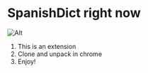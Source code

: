 # SpanishDict right now 
![Alt](https://media3.giphy.com/media/32mC2kXYWCsg0/giphy.gif?cid=ecf05e47blym07p9ik4j6u7zg06fjk4ysszoh96rqu4qrwg0&rid=giphy.gif)

1. This is an extension
2. Clone and unpack in chrome
3. Enjoy!



